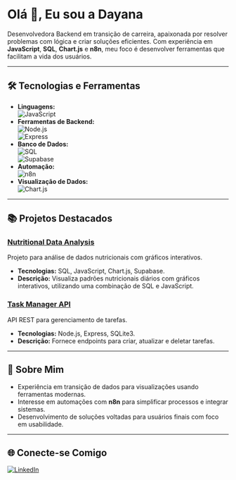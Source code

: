 # Olá 👋, Eu sou a Dayana  

Desenvolvedora Backend em transição de carreira, apaixonada por resolver problemas com lógica e criar soluções eficientes. Com experiência em **JavaScript**, **SQL**, **Chart.js** e **n8n**, meu foco é desenvolver ferramentas que facilitam a vida dos usuários.

---

## 🛠️ Tecnologias e Ferramentas
- **Linguagens:**  
  ![JavaScript](https://img.shields.io/badge/-JavaScript-F7DF1E?style=for-the-badge&logo=javascript&logoColor=black)  
- **Ferramentas de Backend:**  
  ![Node.js](https://img.shields.io/badge/-Node.js-339933?style=for-the-badge&logo=node.js&logoColor=white)  
  ![Express](https://img.shields.io/badge/-Express-000000?style=for-the-badge&logo=express&logoColor=white)  
- **Banco de Dados:**  
  ![SQL](https://img.shields.io/badge/-SQL-4479A1?style=for-the-badge&logo=postgresql&logoColor=white)  
  ![Supabase](https://img.shields.io/badge/-Supabase-3ECF8E?style=for-the-badge&logo=supabase&logoColor=white)  
- **Automação:**  
  ![n8n](https://img.shields.io/badge/-n8n-2596be?style=for-the-badge&logo=n8n&logoColor=white)  
- **Visualização de Dados:**  
  ![Chart.js](https://img.shields.io/badge/-Chart.js-FF6384?style=for-the-badge&logo=chartdotjs&logoColor=white)  

---

## 📚 Projetos Destacados

### [Nutritional Data Analysis](https://github.com/dayana-de-paula/analise-dados-nutricao)  
Projeto para análise de dados nutricionais com gráficos interativos.  
- **Tecnologias:** SQL, JavaScript, Chart.js, Supabase.  
- **Descrição:** Visualiza padrões nutricionais diários com gráficos interativos, utilizando uma combinação de SQL e JavaScript.

### [Task Manager API](https://github.com/dayana-de-paula/task-manager-api)  
API REST para gerenciamento de tarefas.  
- **Tecnologias:** Node.js, Express, SQLite3.  
- **Descrição:** Fornece endpoints para criar, atualizar e deletar tarefas.  

---

## 🌟 Sobre Mim  
- Experiência em transição de dados para visualizações usando ferramentas modernas.  
- Interesse em automações com **n8n** para simplificar processos e integrar sistemas.  
- Desenvolvimento de soluções voltadas para usuários finais com foco em usabilidade.

---

## 🌐 Conecte-se Comigo  
[![LinkedIn](https://img.shields.io/badge/-LinkedIn-0077B5?style=for-the-badge&logo=linkedin&logoColor=white)](https://linkedin.com/in/dayana-depaula)  
